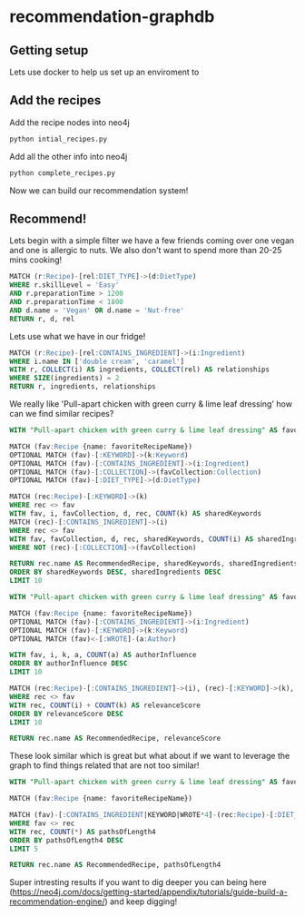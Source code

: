 # recommendation-graphdb

## Getting setup

Lets use docker to help us set up an enviroment to

## Add the recipes

Add the recipe nodes into neo4j

```bash
python intial_recipes.py
```

Add all the other info into neo4j

```bash
python complete_recipes.py
```

Now we can build our recommendation system!

## Recommend!

Lets begin with a simple filter we have a few friends coming over one vegan and one is allergic to nuts. We also don't want to spend more than 20-25 mins cooking!

```sql
MATCH (r:Recipe)-[rel:DIET_TYPE]->(d:DietType)
WHERE r.skillLevel = 'Easy'
AND r.preparationTime > 1200
AND r.preparationTime < 1800
AND d.name = 'Vegan' OR d.name = 'Nut-free'
RETURN r, d, rel
```

Lets use what we have in our fridge!

```sql
MATCH (r:Recipe)-[rel:CONTAINS_INGREDIENT]->(i:Ingredient)
WHERE i.name IN ['double cream', 'caramel']
WITH r, COLLECT(i) AS ingredients, COLLECT(rel) AS relationships
WHERE SIZE(ingredients) = 2
RETURN r, ingredients, relationships
```

We really like 'Pull-apart chicken with green curry & lime leaf dressing' how can we find similar recipes?

```sql
WITH "Pull-apart chicken with green curry & lime leaf dressing" AS favoriteRecipeName

MATCH (fav:Recipe {name: favoriteRecipeName})
OPTIONAL MATCH (fav)-[:KEYWORD]->(k:Keyword)
OPTIONAL MATCH (fav)-[:CONTAINS_INGREDIENT]->(i:Ingredient)
OPTIONAL MATCH (fav)-[:COLLECTION]->(favCollection:Collection)
OPTIONAL MATCH (fav)-[:DIET_TYPE]->(d:DietType)

MATCH (rec:Recipe)-[:KEYWORD]->(k)
WHERE rec <> fav
WITH fav, i, favCollection, d, rec, COUNT(k) AS sharedKeywords
MATCH (rec)-[:CONTAINS_INGREDIENT]->(i)
WHERE rec <> fav
WITH fav, favCollection, d, rec, sharedKeywords, COUNT(i) AS sharedIngredients
WHERE NOT (rec)-[:COLLECTION]->(favCollection)

RETURN rec.name AS RecommendedRecipe, sharedKeywords, sharedIngredients
ORDER BY sharedKeywords DESC, sharedIngredients DESC
LIMIT 10
```

```sql
WITH "Pull-apart chicken with green curry & lime leaf dressing" AS favoriteRecipeName

MATCH (fav:Recipe {name: favoriteRecipeName})
OPTIONAL MATCH (fav)-[:CONTAINS_INGREDIENT]->(i:Ingredient)
OPTIONAL MATCH (fav)-[:KEYWORD]->(k:Keyword)
OPTIONAL MATCH (fav)<-[:WROTE]-(a:Author)

WITH fav, i, k, a, COUNT(a) AS authorInfluence
ORDER BY authorInfluence DESC
LIMIT 10

MATCH (rec:Recipe)-[:CONTAINS_INGREDIENT]->(i), (rec)-[:KEYWORD]->(k), (rec)<-[:WROTE]-(a)
WHERE rec <> fav
WITH rec, COUNT(i) + COUNT(k) AS relevanceScore
ORDER BY relevanceScore DESC
LIMIT 10

RETURN rec.name AS RecommendedRecipe, relevanceScore
```

These look similar which is great but what about if we want to leverage the graph to find things related that are not too similar!

```sql
WITH "Pull-apart chicken with green curry & lime leaf dressing" AS favoriteRecipeName

MATCH (fav:Recipe {name: favoriteRecipeName})

MATCH (fav)-[:CONTAINS_INGREDIENT|KEYWORD|WROTE*4]-(rec:Recipe)-[:DIET_TYPE]->(d:DietType {name: "Vegan"})
WHERE fav <> rec
WITH rec, COUNT(*) AS pathsOfLength4
ORDER BY pathsOfLength4 DESC
LIMIT 5

RETURN rec.name AS RecommendedRecipe, pathsOfLength4
```

Super intresting results if you want to dig deeper you can being here (https://neo4j.com/docs/getting-started/appendix/tutorials/guide-build-a-recommendation-engine/) and keep digging!
